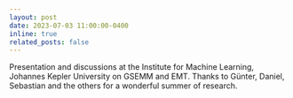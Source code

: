 ```yaml
---
layout: post
date: 2023-07-03 11:00:00-0400
inline: true
related_posts: false
---
```


Presentation and discussions at the Institute for Machine Learning, Johannes Kepler University on GSEMM and EMT. Thanks to Günter, Daniel, Sebastian and the others for a wonderful summer of research.
